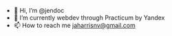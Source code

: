 - 👋 Hi, I’m @jendoc
- 🌱 I’m currently webdev through Practicum by Yandex
- 📫 How to reach me jaharrisnv@gmail.com

<!---
jendoc/jendoc is a ✨ special ✨ repository because its `README.md` (this file) appears on your GitHub profile.
You can click the Preview link to take a look at your changes.
--->
